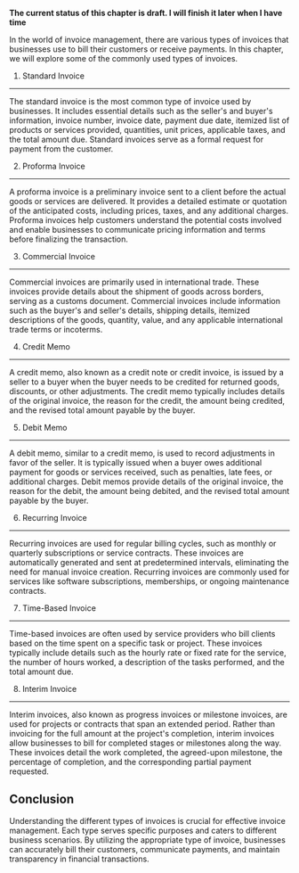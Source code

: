 **The current status of this chapter is draft. I will finish it later when I have time**

In the world of invoice management, there are various types of invoices that businesses use to bill their customers or receive payments. In this chapter, we will explore some of the commonly used types of invoices.

1. Standard Invoice
-------------------

The standard invoice is the most common type of invoice used by businesses. It includes essential details such as the seller's and buyer's information, invoice number, invoice date, payment due date, itemized list of products or services provided, quantities, unit prices, applicable taxes, and the total amount due. Standard invoices serve as a formal request for payment from the customer.

2. Proforma Invoice
-------------------

A proforma invoice is a preliminary invoice sent to a client before the actual goods or services are delivered. It provides a detailed estimate or quotation of the anticipated costs, including prices, taxes, and any additional charges. Proforma invoices help customers understand the potential costs involved and enable businesses to communicate pricing information and terms before finalizing the transaction.

3. Commercial Invoice
---------------------

Commercial invoices are primarily used in international trade. These invoices provide details about the shipment of goods across borders, serving as a customs document. Commercial invoices include information such as the buyer's and seller's details, shipping details, itemized descriptions of the goods, quantity, value, and any applicable international trade terms or incoterms.

4. Credit Memo
--------------

A credit memo, also known as a credit note or credit invoice, is issued by a seller to a buyer when the buyer needs to be credited for returned goods, discounts, or other adjustments. The credit memo typically includes details of the original invoice, the reason for the credit, the amount being credited, and the revised total amount payable by the buyer.

5. Debit Memo
-------------

A debit memo, similar to a credit memo, is used to record adjustments in favor of the seller. It is typically issued when a buyer owes additional payment for goods or services received, such as penalties, late fees, or additional charges. Debit memos provide details of the original invoice, the reason for the debit, the amount being debited, and the revised total amount payable by the buyer.

6. Recurring Invoice
--------------------

Recurring invoices are used for regular billing cycles, such as monthly or quarterly subscriptions or service contracts. These invoices are automatically generated and sent at predetermined intervals, eliminating the need for manual invoice creation. Recurring invoices are commonly used for services like software subscriptions, memberships, or ongoing maintenance contracts.

7. Time-Based Invoice
---------------------

Time-based invoices are often used by service providers who bill clients based on the time spent on a specific task or project. These invoices typically include details such as the hourly rate or fixed rate for the service, the number of hours worked, a description of the tasks performed, and the total amount due.

8. Interim Invoice
------------------

Interim invoices, also known as progress invoices or milestone invoices, are used for projects or contracts that span an extended period. Rather than invoicing for the full amount at the project's completion, interim invoices allow businesses to bill for completed stages or milestones along the way. These invoices detail the work completed, the agreed-upon milestone, the percentage of completion, and the corresponding partial payment requested.

Conclusion
----------

Understanding the different types of invoices is crucial for effective invoice management. Each type serves specific purposes and caters to different business scenarios. By utilizing the appropriate type of invoice, businesses can accurately bill their customers, communicate payments, and maintain transparency in financial transactions.
